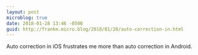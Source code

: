 ```yaml
---
layout: post
microblog: true
date: 2018-01-28 13:46 -0500
guid: http://frankm.micro.blog/2018/01/28/auto-correction-in.html
---
```

Auto correction in iOS frustrates me more than auto correction in Android. 
